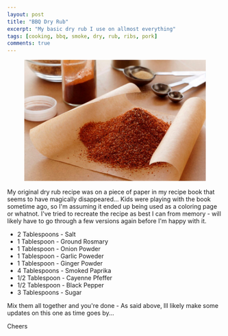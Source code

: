 ```yaml
---
layout: post
title: "BBQ Dry Rub"
excerpt: "My basic dry rub I use on allmost everything"
tags: [cooking, bbq, smoke, dry, rub, ribs, pork]
comments: true
---
```

<figure>
	<img src="/images/posts/2016/rub.jpg">
</figure>
My original dry rub recipe was on a piece of paper in my recipe book that seems to have magically disappeared... Kids were playing with the book sometime ago, so I'm assuming it ended up being used as a coloring page or whatnot. I've tried to recreate the recipe as best I can from memory - will likely have to go through a few versions again before I'm happy with it.

* 2 Tablespoons - Salt
* 1 Tablespoon - Ground Rosmary
* 1 Tablespoon - Onion Powder
* 1 Tablespoon - Garlic Poweder
* 1 Tablespoon - Ginger Powder
* 4 Tablespoons - Smoked Paprika
* 1/2 Tablespoon - Cayenne Pfeffer
* 1/2 Tablespoon - Black Pepper
* 3 Tablespoons - Sugar

Mix them all together and you're done - As said above, Ill likely make some updates on this one as time goes by...

Cheers
